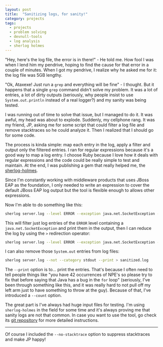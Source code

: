 ```yaml
---
layout: post
title:  "Sanitizing logs, for sanity!"
category: projects
tags:
  - projects
  - problem solving
  - devnull-tools
  - log analysis
  - sherlog holmes
---
```


"Hey, here's the log file, the error is in there!" - He told me. How fool I was when I lend him my pendrive, hoping to find the cause for that error in a couple of minutes. When I got my pendrive, I realize why he asked me for it: the log file was 5GB lengthy.

"Ok, Ataxexe! Just run a `grep` and everything will be fine" - I thought. But it happens that a single `grep` command didn't solve my problem. It was a lot of entries, a lot of dirty outputs (seriously, why people insist to use `System.out.println` instead of a real logger?) and my sanity was being tested.

I was running out of time to solve that issue, but I managed to do it. It was awful, my head was about to explode. Suddenly, my cellphone rang. It was my friend, JP, asking me for some script that could filter a log file and remove stacktraces so he could analyze it. Then I realized that I should go for some code.

The process is kinda simple: map each entry in the log, apply a filter and output only the filtered entries. I ran for regular expressions because it's a good way to map a log entry. I choose Ruby because I love how it deals with regular expressions and the code could be really simple to test and maintain. At the end, I was publishing a gem that really helped me, the [sherlog-holmes](https://rubygems.org/gems/sherlog-holmes).

Since I'm constantly working with middleware products that uses JBoss EAP as the foundation, I only needed to write an expression to cover the default JBoss EAP log output but the tool is flexible enough to allows other expressions.

Now I'm able to do something like this:

~~~bash
sherlog server.log --level ERROR --exception java.net.SocketException --print
~~~

This will filter just log entries of the `ERROR` level containing a `java.net.SocketException` and print them in the output, then I can reduce the log by using the `>` redirection operator:

~~~bash
sherlog server.log --level ERROR --exception java.net.SocketException --print > sanitized.log
~~~

I can also remove those `System.out` entries from log files:

~~~bash
sherlog server.log --not --category stdout --print > sanitized.log
~~~

The `--print` option is to... print the entries. That's because I often need to tell people things like "you have 42 occurrences of NPE's so please try to fix that before saying that Java has a bug in the `for` loop" (seriously, I've been through something like this, and it was really hard to not pull off my left arm just to have something to throw at the guy). Because of that, I've introduced a `--count` option.

The great part is I've always had huge input files for testing. I'm using `sherlog-holmes` in the field for some time and it's always proving me that sanity logs are not that common. In case you want to use the tool, go check its [git repository](https://github.com/devnull-tools/sherlog-holmes) for more detailed instructions.

---

Of course I included the `--no-stacktrace` option to suppress stacktraces and make JP happy!